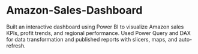 # Amazon-Sales-Dashboard
Built an interactive dashboard using Power BI to visualize Amazon sales KPIs, profit trends, and regional performance. Used Power Query and DAX for data transformation and published reports with slicers, maps, and auto-refresh.
